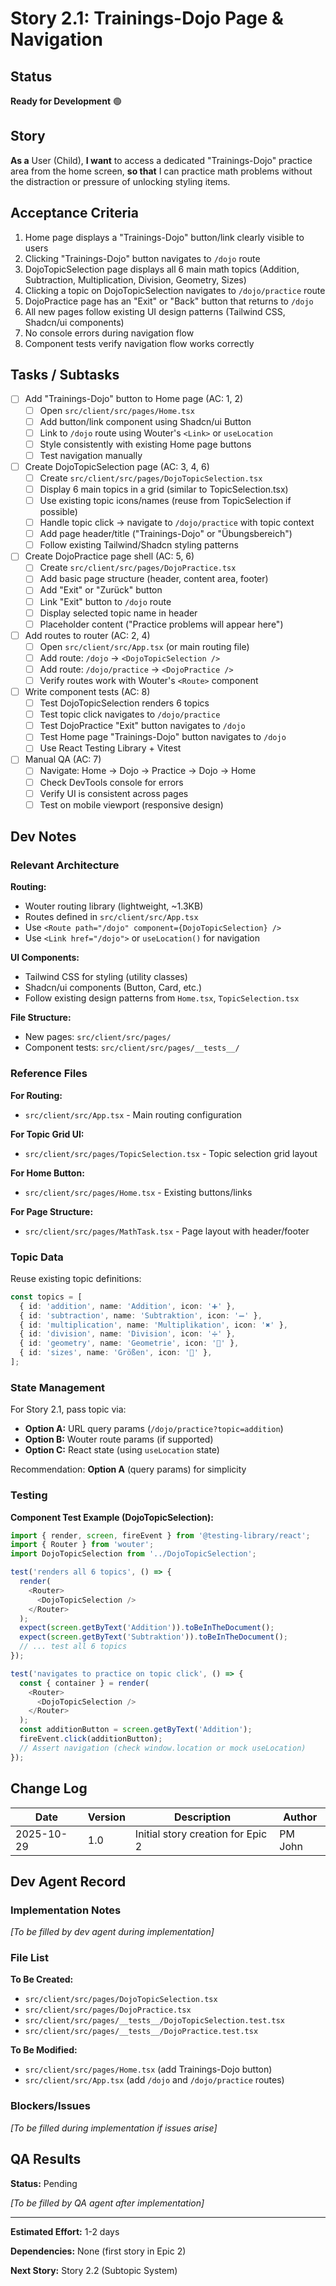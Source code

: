 # Story 2.1: Trainings-Dojo Page & Navigation

## Status

**Ready for Development** 🟢

## Story

**As a** User (Child),
**I want** to access a dedicated "Trainings-Dojo" practice area from the home screen,
**so that** I can practice math problems without the distraction or pressure of unlocking styling items.

## Acceptance Criteria

1. Home page displays a "Trainings-Dojo" button/link clearly visible to users
2. Clicking "Trainings-Dojo" button navigates to `/dojo` route
3. DojoTopicSelection page displays all 6 main math topics (Addition, Subtraction, Multiplication, Division, Geometry, Sizes)
4. Clicking a topic on DojoTopicSelection navigates to `/dojo/practice` route
5. DojoPractice page has an "Exit" or "Back" button that returns to `/dojo`
6. All new pages follow existing UI design patterns (Tailwind CSS, Shadcn/ui components)
7. No console errors during navigation flow
8. Component tests verify navigation flow works correctly

## Tasks / Subtasks

- [ ] Add "Trainings-Dojo" button to Home page (AC: 1, 2)
  - [ ] Open `src/client/src/pages/Home.tsx`
  - [ ] Add button/link component using Shadcn/ui Button
  - [ ] Link to `/dojo` route using Wouter's `<Link>` or `useLocation`
  - [ ] Style consistently with existing Home page buttons
  - [ ] Test navigation manually

- [ ] Create DojoTopicSelection page (AC: 3, 4, 6)
  - [ ] Create `src/client/src/pages/DojoTopicSelection.tsx`
  - [ ] Display 6 main topics in a grid (similar to TopicSelection.tsx)
  - [ ] Use existing topic icons/names (reuse from TopicSelection if possible)
  - [ ] Handle topic click → navigate to `/dojo/practice` with topic context
  - [ ] Add page header/title ("Trainings-Dojo" or "Übungsbereich")
  - [ ] Follow existing Tailwind/Shadcn styling patterns

- [ ] Create DojoPractice page shell (AC: 5, 6)
  - [ ] Create `src/client/src/pages/DojoPractice.tsx`
  - [ ] Add basic page structure (header, content area, footer)
  - [ ] Add "Exit" or "Zurück" button
  - [ ] Link "Exit" button to `/dojo` route
  - [ ] Display selected topic name in header
  - [ ] Placeholder content ("Practice problems will appear here")

- [ ] Add routes to router (AC: 2, 4)
  - [ ] Open `src/client/src/App.tsx` (or main routing file)
  - [ ] Add route: `/dojo` → `<DojoTopicSelection />`
  - [ ] Add route: `/dojo/practice` → `<DojoPractice />`
  - [ ] Verify routes work with Wouter's `<Route>` component

- [ ] Write component tests (AC: 8)
  - [ ] Test DojoTopicSelection renders 6 topics
  - [ ] Test topic click navigates to `/dojo/practice`
  - [ ] Test DojoPractice "Exit" button navigates to `/dojo`
  - [ ] Test Home page "Trainings-Dojo" button navigates to `/dojo`
  - [ ] Use React Testing Library + Vitest

- [ ] Manual QA (AC: 7)
  - [ ] Navigate: Home → Dojo → Practice → Dojo → Home
  - [ ] Check DevTools console for errors
  - [ ] Verify UI is consistent across pages
  - [ ] Test on mobile viewport (responsive design)

## Dev Notes

### Relevant Architecture

**Routing:**
- Wouter routing library (lightweight, ~1.3KB)
- Routes defined in `src/client/src/App.tsx`
- Use `<Route path="/dojo" component={DojoTopicSelection} />`
- Use `<Link href="/dojo">` or `useLocation()` for navigation

**UI Components:**
- Tailwind CSS for styling (utility classes)
- Shadcn/ui components (Button, Card, etc.)
- Follow existing design patterns from `Home.tsx`, `TopicSelection.tsx`

**File Structure:**
- New pages: `src/client/src/pages/`
- Component tests: `src/client/src/pages/__tests__/`

### Reference Files

**For Routing:**
- `src/client/src/App.tsx` - Main routing configuration

**For Topic Grid UI:**
- `src/client/src/pages/TopicSelection.tsx` - Topic selection grid layout

**For Home Button:**
- `src/client/src/pages/Home.tsx` - Existing buttons/links

**For Page Structure:**
- `src/client/src/pages/MathTask.tsx` - Page layout with header/footer

### Topic Data

Reuse existing topic definitions:
```typescript
const topics = [
  { id: 'addition', name: 'Addition', icon: '➕' },
  { id: 'subtraction', name: 'Subtraktion', icon: '➖' },
  { id: 'multiplication', name: 'Multiplikation', icon: '✖️' },
  { id: 'division', name: 'Division', icon: '➗' },
  { id: 'geometry', name: 'Geometrie', icon: '📐' },
  { id: 'sizes', name: 'Größen', icon: '📏' },
];
```

### State Management

For Story 2.1, pass topic via:
- **Option A:** URL query params (`/dojo/practice?topic=addition`)
- **Option B:** Wouter route params (if supported)
- **Option C:** React state (using `useLocation` state)

Recommendation: **Option A** (query params) for simplicity

### Testing

**Component Test Example (DojoTopicSelection):**
```typescript
import { render, screen, fireEvent } from '@testing-library/react';
import { Router } from 'wouter';
import DojoTopicSelection from '../DojoTopicSelection';

test('renders all 6 topics', () => {
  render(
    <Router>
      <DojoTopicSelection />
    </Router>
  );
  expect(screen.getByText('Addition')).toBeInTheDocument();
  expect(screen.getByText('Subtraktion')).toBeInTheDocument();
  // ... test all 6 topics
});

test('navigates to practice on topic click', () => {
  const { container } = render(
    <Router>
      <DojoTopicSelection />
    </Router>
  );
  const additionButton = screen.getByText('Addition');
  fireEvent.click(additionButton);
  // Assert navigation (check window.location or mock useLocation)
});
```

## Change Log

| Date | Version | Description | Author |
|------|---------|-------------|--------|
| 2025-10-29 | 1.0 | Initial story creation for Epic 2 | PM John |

## Dev Agent Record

### Implementation Notes

*[To be filled by dev agent during implementation]*

### File List

**To Be Created:**
- `src/client/src/pages/DojoTopicSelection.tsx`
- `src/client/src/pages/DojoPractice.tsx`
- `src/client/src/pages/__tests__/DojoTopicSelection.test.tsx`
- `src/client/src/pages/__tests__/DojoPractice.test.tsx`

**To Be Modified:**
- `src/client/src/pages/Home.tsx` (add Trainings-Dojo button)
- `src/client/src/App.tsx` (add `/dojo` and `/dojo/practice` routes)

### Blockers/Issues

*[To be filled during implementation if issues arise]*

## QA Results

**Status:** Pending

*[To be filled by QA agent after implementation]*

---

**Estimated Effort:** 1-2 days

**Dependencies:** None (first story in Epic 2)

**Next Story:** Story 2.2 (Subtopic System)
